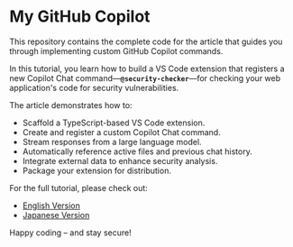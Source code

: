 # My GitHub Copilot

This repository contains the complete code for the article that guides you through implementing custom GitHub Copilot commands.

In this tutorial, you learn how to build a VS Code extension that registers a new Copilot Chat command—**`@security-checker`**—for checking your web application's code for security vulnerabilities.

The article demonstrates how to:

-   Scaffold a TypeScript-based VS Code extension.
-   Create and register a custom Copilot Chat command.
-   Stream responses from a large language model.
-   Automatically reference active files and previous chat history.
-   Integrate external data to enhance security analysis.
-   Package your extension for distribution.

For the full tutorial, please check out:

-   [English Version](https://momosuke-san.medium.com/building-your-own-custom-github-copilot-command-in-vs-code-7351cdb1604a)
-   [Japanese Version](https://zenn.dev/microsoft/articles/develop-your-github-copilot)

Happy coding – and stay secure!
